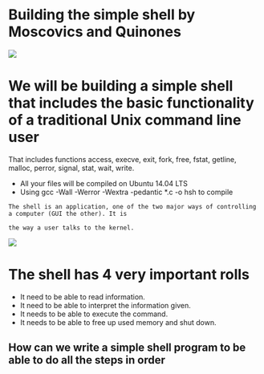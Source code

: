 # Building the simple shell by Moscovics and Quinones

![](https://s3.amazonaws.com/intranet-projects-files/holbertonschool-low_level_programming/235/shell.jpeg)

# We will be building a simple shell that includes the basic functionality of a traditional Unix command line user 
 
 That includes functions access, execve, exit, fork, free, fstat, getline, malloc, perror, signal, stat, wait, write. 
 
 - All your files will be compiled on Ubuntu 14.04 LTS
 - Using gcc -Wall -Werror -Wextra -pedantic *.c -o hsh to compile
 
```
The shell is an application, one of the two major ways of controlling a computer (GUI the other). It is 

the way a user talks to the kernel.
```

![](https://en.opensuse.org/images/e/e2/Flow1.jpg)

# The shell has 4 very important rolls 

* It need to be able to read information.
* It need to be able to interpret the information given.
* It needs to be able to execute the command. 
* It needs to be able to free up used memory and shut down. 

## How can we write a simple shell program to be able to do all the steps in order






